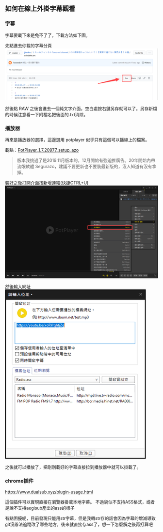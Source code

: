 ## 如何在線上外掛字幕觀看
### 字幕
字幕要載下來是免不了了，下載方法如下圖。  

先點進去你載的字幕分頁  
![](Snipaste_2021-02-03_21-54-22.png)

然後點 RAW 之後會進去一個純文字介面，空白處按右鍵另存就可以了。另存新檔的時候注意看一下附檔名把後面的.txt消除。

### 播放器
再來是播放器的選擇，這邊選用 potplayer 似乎只有這個可以播線上的檔案。

載點：[PotPlayer_1.7.20977_setup_azo](https://www.azotaiwan.com/_dl_rC5CFd3nVq/PotPlayer_1.7.20977_setup_azo.exe.htm)

> 版本我挑過了是2019.11月版本的，12月開始有強迫推廣告。20年開始內帶流氓軟體 Segurazo，建議不要更新也不要裝最新版的，沒人知道有沒有拿掉。

裝好之後打開介面按新增連結(快捷CTRL+U)  
![](Snipaste_2021-02-03_21-49-48.png)

然後輸入網址  
![](Snipaste_2021-02-03_21-51-02.png)

之後就可以播放了，把剛剛載好的字幕直接拉到播放器中就可以掛載了。

### chrome插件
https://www.dualsub.xyz/plugin-usage.html

這個插件可以實現直接在瀏覽器掛載本地字幕。
不過貌似不支持ASS格式，或者是說不支持aegisub產出的ass的樣子

有點困擾呢，目前發現只能用str字幕，但是我轉str存的話會因為字幕的增減導致git沒辦法追蹤改了哪些地方，後來就直接存ass了，想一下怎麼解之後再打算吧

